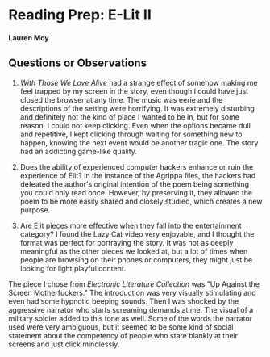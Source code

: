 # Reading Prep: E-Lit II

#### Lauren Moy

## Questions or Observations

1. *With Those We Love Alive* had a strange effect of somehow making me feel trapped by my screen in the story, even though I could have just closed the browser at any time. The music was eerie and the descriptions of the setting were horrifying. It was extremely disturbing and definitely not the kind of place I wanted to be in, but for some reason, I could not keep clicking. Even when the options became dull and repetitive, I kept clicking through waiting for something new to happen, knowing the next event would be another tragic one. The story had an addicting game-like quality. 

2. Does the ability of experienced computer hackers enhance or ruin the experience of Elit? In the instance of the Agrippa files, the hackers had defeated the author's original intention of the poem being something you could only read once. However, by preserving it, they allowed the poem to be more easily shared and closely studied, which creates a new purpose. 

3. Are Elit pieces more effective when they fall into the entertainment category? I found the Lazy Cat video very enjoyable, and I thought the format was perfect for portraying the story. It was not as deeply meaningful as the other pieces we looked at, but a lot of times when people are browsing on their phones or computers, they might just be looking for light playful content. 

The piece I chose from *Electronic Literature Collection* was "Up Against the Screen Motherfuckers." The introduction was very visually stimulating and even had some hypnotic beeping sounds. Then I was shocked by the aggressive narrator who starts screaming demands at me. The visual of a military soldier added to this tone as well. Some of the words the narrator used were very ambiguous, but it seemed to be some kind of social statement about the competency of people who stare blankly at their screens and just click mindlessly. 
